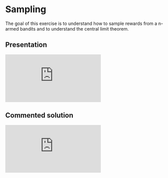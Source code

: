 # Sampling

The goal of this exercise is to understand how to sample rewards from a n-armed bandits and to understand the central limit theorem.

## Presentation

<div class="embed-container">
  <iframe src="https://www.youtube.com/embed/PEsCxwjlTyU" frameborder="0" allowfullscreen></iframe>
</div>

## Commented solution

<div class="embed-container">
  <iframe src="https://www.youtube.com/embed/E3fB4nyhoZ8" frameborder="0" allowfullscreen></iframe>
</div>